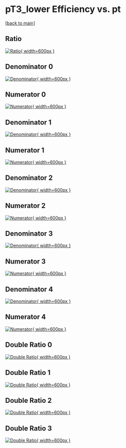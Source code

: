 # pT3_lower Efficiency vs. pt

[[back to main](./)]



## Ratio

[![Ratio](../mtv/var/pT3_lower_base_13_1_eff_pt.png){ width=600px }](../mtv/var/pT3_lower_base_13_1_eff_pt.pdf)

## Denominator 0

[![Denominator](../mtv/den/pT3_lower_base_13_1_eff_pt_den0.png){ width=600px }](../mtv/den/pT3_lower_base_13_1_eff_pt_den0.pdf)

## Numerator 0

[![Numerator](../mtv/num/pT3_lower_base_13_1_eff_pt_num0.png){ width=600px }](../mtv/num/pT3_lower_base_13_1_eff_pt_num0.pdf)

## Denominator 1

[![Denominator](../mtv/den/pT3_lower_base_13_1_eff_pt_den1.png){ width=600px }](../mtv/den/pT3_lower_base_13_1_eff_pt_den1.pdf)

## Numerator 1

[![Numerator](../mtv/num/pT3_lower_base_13_1_eff_pt_num1.png){ width=600px }](../mtv/num/pT3_lower_base_13_1_eff_pt_num1.pdf)

## Denominator 2

[![Denominator](../mtv/den/pT3_lower_base_13_1_eff_pt_den2.png){ width=600px }](../mtv/den/pT3_lower_base_13_1_eff_pt_den2.pdf)

## Numerator 2

[![Numerator](../mtv/num/pT3_lower_base_13_1_eff_pt_num2.png){ width=600px }](../mtv/num/pT3_lower_base_13_1_eff_pt_num2.pdf)

## Denominator 3

[![Denominator](../mtv/den/pT3_lower_base_13_1_eff_pt_den3.png){ width=600px }](../mtv/den/pT3_lower_base_13_1_eff_pt_den3.pdf)

## Numerator 3

[![Numerator](../mtv/num/pT3_lower_base_13_1_eff_pt_num3.png){ width=600px }](../mtv/num/pT3_lower_base_13_1_eff_pt_num3.pdf)

## Denominator 4

[![Denominator](../mtv/den/pT3_lower_base_13_1_eff_pt_den4.png){ width=600px }](../mtv/den/pT3_lower_base_13_1_eff_pt_den4.pdf)

## Numerator 4

[![Numerator](../mtv/num/pT3_lower_base_13_1_eff_pt_num4.png){ width=600px }](../mtv/num/pT3_lower_base_13_1_eff_pt_num4.pdf)

## Double Ratio 0

[![Double Ratio](../mtv/ratio/pT3_lower_base_13_1_eff_pt_ratio0.png){ width=600px }](../mtv/ratio/pT3_lower_base_13_1_eff_pt_ratio0.pdf)

## Double Ratio 1

[![Double Ratio](../mtv/ratio/pT3_lower_base_13_1_eff_pt_ratio1.png){ width=600px }](../mtv/ratio/pT3_lower_base_13_1_eff_pt_ratio1.pdf)

## Double Ratio 2

[![Double Ratio](../mtv/ratio/pT3_lower_base_13_1_eff_pt_ratio2.png){ width=600px }](../mtv/ratio/pT3_lower_base_13_1_eff_pt_ratio2.pdf)

## Double Ratio 3

[![Double Ratio](../mtv/ratio/pT3_lower_base_13_1_eff_pt_ratio3.png){ width=600px }](../mtv/ratio/pT3_lower_base_13_1_eff_pt_ratio3.pdf)

